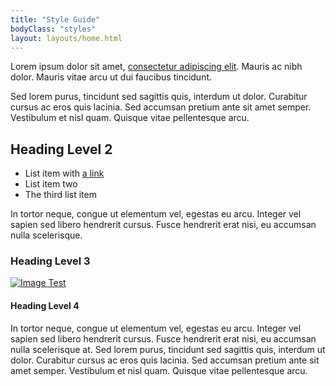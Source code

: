 ```yaml
---
title: "Style Guide"
bodyClass: "styles"
layout: layouts/home.html
---
```


Lorem ipsum dolor sit amet, [consectetur adipiscing elit](/). Mauris ac nibh dolor. Mauris vitae arcu ut dui faucibus tincidunt.

Sed lorem purus, tincidunt sed sagittis quis, interdum ut dolor. Curabitur cursus ac eros quis lacinia. Sed accumsan pretium ante sit amet semper. Vestibulum et nisl quam. Quisque vitae pellentesque arcu.


## Heading Level 2

- List item with [a link](/)
- List item two
- The third list item

In tortor neque, congue ut elementum vel, egestas eu arcu. Integer vel sapien sed libero hendrerit cursus. Fusce hendrerit erat nisi, eu accumsan nulla scelerisque.


### Heading Level 3

<a href="/"><img src="http://placehold.it/1024x512/999999/333333&text=example+image" alt="Image Test"></a>


####  Heading Level 4

In tortor neque, congue ut elementum vel, egestas eu arcu. Integer vel sapien sed libero hendrerit cursus. Fusce hendrerit erat nisi, eu accumsan nulla scelerisque at. Sed lorem purus, tincidunt sed sagittis quis, interdum ut dolor. Curabitur cursus ac eros quis lacinia. Sed accumsan pretium ante sit amet semper. Vestibulum et nisl quam. Quisque vitae pellentesque arcu.